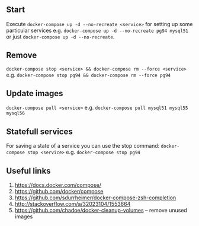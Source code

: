## Start
Execute `docker-compose up -d --no-recreate <service>` for setting up some particular services
e.g.
`docker-compose up -d --no-recreate pg94 mysql51`
or just
`docker-compose up -d --no-recreate`.

## Remove
`docker-compose stop <service> && docker-compose rm --force <service>`
e.g.
`docker-compose stop pg94 && docker-compose rm --force pg94`

## Update images
`docker-compose pull <service>`
e.g.
`docker-compose pull mysql51 mysql55 mysql56`

## Statefull services
For saving a state of a service you can use the stop command:
`docker-compose stop <service>`
e.g.
`docker-compose stop pg94`

## Useful links
1. https://docs.docker.com/compose/
1. https://github.com/docker/compose
1. https://github.com/sdurrheimer/docker-compose-zsh-completion
1. http://stackoverflow.com/a/32023104/1553664
1. https://github.com/chadoe/docker-cleanup-volumes – remove unused images
